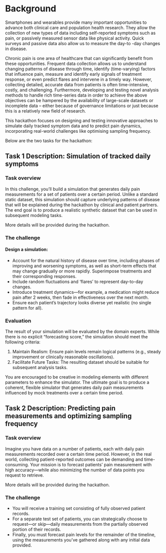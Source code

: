 # Background

Smartphones and wearables provide many important opportunities to advance both clinical care and population health research. They allow the collection of new types of data including self-reported symptoms such as pain, or passively measured sensor data like physical activity. Quick surveys and passive data also allow us to measure the day-to -day changes in disease.

Chronic pain is one area of healthcare that can significantly benefit from these opportunities. Frequent data collection allows us to understand changing patterns of disease through time, identify (time-varying) factors that influence pain, measure and identify early signals of treatment response, or even predict flares and intervene in a timely way. However, collecting detailed, accurate data from patients is often time-intensive, costly, and challenging. Furthermore, developing and testing novel analysis methods to handle rich time-series data in order to achieve the above objectives can be hampered by the availability of large-scale datasets or incomplete data – either because of governance limitations or just because this is a relatively new field of research.

This hackathon focuses on designing and testing innovative approaches to simulate daily tracked symptom data and to predict pain dynamics, incorporating real-world challenges like optimising sampling frequency. 

Below are the two tasks for the hackathon:


## Task 1 Description: Simulation of tracked daily symptoms

### Task overview
In this challenge, you’ll build a simulation that generates daily pain measurements for a set of patients over a certain period. Unlike a standard static dataset, this simulation should capture underlying patterns of disease that will be explained during the hackathon by clinical and patient partners. The end goal is to produce a realistic synthetic dataset that can be used in subsequent modeling tasks.

More details will be provided during the hackathon.

[//]: # (### The Data)

[//]: # (Each simulated patient record should contain:)

[//]: # ()
[//]: # (1. Patient ID: A unique identifier for each patient &#40;e.g., 1 through 1,000&#41;.)

[//]: # (2. Days &#40;1 to 180&#41;: A 180-day timeline for each patient.)

[//]: # (3. Pain Measurements &#40;0–10 scale&#41;: Daily pain scores. You may incorporate:)

[//]: # (- Baseline pain levels,)

[//]: # (- Potential improvement or worsening over time,)

[//]: # (- Random noise or variability,)

[//]: # (- Simple or complex “treatment effect” curves &#40;e.g., medication starts, dosage changes, tapering, etc.&#41;.)

### The challenge


#### Design a simulation:

- Account for the natural history of disease over time, including phases of improving and worsening symptoms, as well as short-term effects that may change gradually or more rapidly. Superimpose treatments and their corresponding responses. 
- Include random fluctuations and ‘flares’ to represent day-to-day changes.
- Introduce treatment dynamics—for example, a medication might reduce pain after 2 weeks, then fade in effectiveness over the next month. 
- Ensure each patient’s trajectory looks diverse yet realistic (no single pattern for all).


### Evaluation
The result of your simulation will be evaluated by the domain experts. While there is no explicit “forecasting score,” the simulation should meet the following criteria:

1. Maintain Realism: Ensure pain levels remain logical patterns (e.g., steady improvement or clinically reasonable oscillations).
2. Facilitate Future Tasks: The resulting dataset should be suitable for subsequent analysis tasks.

You are encouraged to be creative in modeling elements with different parameters to enhance the simulator. The ultimate goal is to produce a coherent, flexible simulator that generates daily pain measurements influenced by mock treatments over a certain time period.

## Task 2 Description: Predicting pain measurements and optimizing sampling frequency

### Task overview
Imagine you have data on a number of patients, each with daily pain measurements recorded over a certain time period. However, in the real world, collecting patient-reported outcomes can be demanding and time-consuming. Your mission is to forecast patients’ pain measurement with high accuracy—while also minimizing the number of data points you request to retrieve.

More details will be provided during the hackathon.

[//]: # (### The Data)

[//]: # (1. Training Set: Full 180-day pain trajectories for 800 patients. Use these to build and fine-tune your models.)

[//]: # (2. Test Set &#40;For result evaluation&#41;: 200 patients, for which you’ll initially see only the first 30 days of data.)

[//]: # ()
[//]: # (### The Twist: Adaptive Data Retrieval)

[//]: # (Before generating your final predictions on days 151–180, you have the option to retrieve additional daily measurements from days 30–150 for each patient—but at a cost. Each requested data point adds to your overall penalty.)


### The challenge
- You will receive a training set consisting of fully observed patient records.
- For a separate test set of patients, you can strategically choose to request—or skip—daily measurements from the partially observed portion of their records.
- Finally, you must forecast pain levels for the remainder of the timeline, using the measurements you’ve gathered along with any initial data provided.

[//]: # (### Evaluation)

[//]: # (You will be scored on two factors:)

[//]: # ()
[//]: # (1. Predictive Accuracy: How close your forecasts are to the true pain values &#40;e.g., via Mean Absolute Error&#41;.)

[//]: # (2. Data Cost: The number of extra data points you requested.)

[//]: # (We’ll combine these into a single score, penalizing overuse of data queries. Low error with minimal requests = the best score!)
